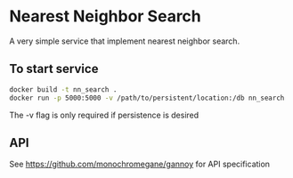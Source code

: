 # Nearest Neighbor Search
A very simple service that implement nearest neighbor search.

## To start service
```bash
docker build -t nn_search .
docker run -p 5000:5000 -v /path/to/persistent/location:/db nn_search
```
The -v flag is only required if persistence is desired

## API
See https://github.com/monochromegane/gannoy for API specification
